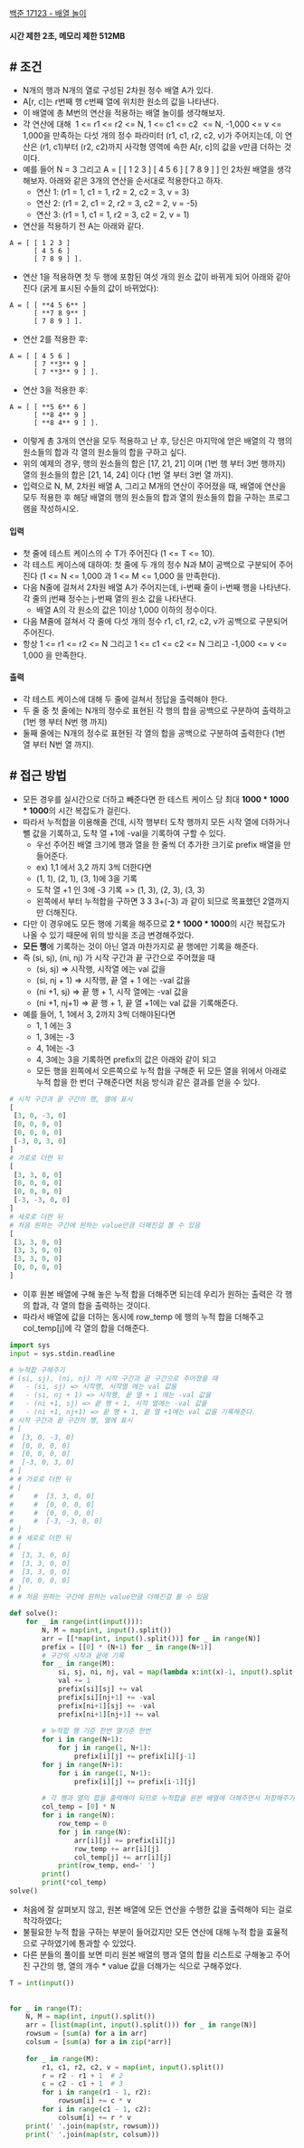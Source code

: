 
[백준 17123 - 배열 놀이](https://www.acmicpc.net/problem/17123)

#### **시간 제한 2초, 메모리 제한 512MB**

## **# 조건**

- N개의 행과 N개의 열로 구성된 2차원 정수 배열 A가 있다. 
- A[r, c]는 r번째 행 c번째 열에 위치한 원소의 값을 나타낸다.
- 이 배열에 총 M번의 연산을 적용하는 배열 놀이를 생각해보자.
- 각 연산에 대해  1 <= r1 <= r2 <= N, 1 <= c1 <= c2  <= N, -1,000 <= v <= 1,000을 만족하는 다섯 개의 정수 파라미터 (r1, c1, r2, c2, v)가 주어지는데, 이 연산은 (r1, c1)부터 (r2, c2)까지 사각형 영역에 속한 A[r, c]의 값을 v만큼 더하는 것이다.
- 예를 들어 N = 3 그리고 A = [ [ 1 2 3 ] [ 4 5 6 ] [ 7 8 9 ] ] 인 2차원 배열을 생각해보자. 아래와 같은 3개의 연산을 순서대로 적용한다고 하자.
	- 연산 1: (r1 = 1, c1 = 1, r2 = 2, c2 = 3, v = 3)
	- 연산 2: (r1 = 2, c1 = 2, r2 = 3, c2 = 2, v = -5)
	- 연산 3: (r1 = 1, c1 = 1, r2 = 3, c2 = 2, v = 1)
- 연산을 적용하기 전 A는 아래와 같다.

```
A = [ [ 1 2 3 ]
      [ 4 5 6 ]
      [ 7 8 9 ] ].
```

- 연산 1을 적용하면 첫 두 행에 포함된 여섯 개의 원소 값이 바뀌게 되어 아래와 같아진다 (굵게 표시된 수들의 값이 바뀌었다):

```
A = [ [ **4 5 6** ]
      [ **7 8 9** ]
      [ 7 8 9 ] ].
```

- 연산 2를 적용한 후:

```
A = [ [ 4 5 6 ]
      [ 7 **3** 9 ]
      [ 7 **3** 9 ] ].
```

- 연산 3을 적용한 후:

```
A = [ [ **5 6** 6 ]
      [ **8 4** 9 ]
      [ **8 4** 9 ] ].
```

- 이렇게 총 3개의 연산을 모두 적용하고 난 후, 당신은 마지막에 얻은 배열의 각 행의 원소들의 합과 각 열의 원소들의 합을 구하고 싶다. 
- 위의 예제의 경우, 행의 원소들의 합은 [17, 21, 21] 이며 (1번 행 부터 3번 행까지) 열의 원소들의 합은 [21, 14, 24] 이다 (1번 열 부터 3번 열 까지).
- 입력으로 N, M, 2차원 배열 A, 그리고 M개의 연산이 주어졌을 때, 배열에 연산을 모두 적용한 후 해당 배열의 행의 원소들의 합과 열의 원소들의 합을 구하는 프로그램을 작성하시오.

#### **입력**
- 첫 줄에 테스트 케이스의 수 T가 주어진다 (1 <= T <= 10).
- 각 테스트 케이스에 대하여: 첫 줄에 두 개의 정수 N과 M이 공백으로 구분되어 주어진다 (1 <= N <= 1,000 과 1 <= M <= 1,000 을 만족한다).
- 다음 N줄에 걸쳐서 2차원 배열 A가 주어지는데, i-번째 줄이 i-번째 행을 나타낸다. 각 줄의 j번째 정수는 j-번째 열의 원소 값을 나타낸다. 
	- 배열 A의 각 원소의 값은 1이상 1,000 이하의 정수이다.
- 다음 M줄에 걸쳐서 각 줄에 다섯 개의 정수 r1, c1, r2, c2, v가 공백으로 구분되어 주어진다. 
- 항상 1 <= r1 <= r2 <= N 그리고 1 <= c1 <= c2 <= N 그리고 -1,000 <= v <= 1,000 을 만족한다.

#### **출력**
- 각 테스트 케이스에 대해 두 줄에 걸쳐서 정답을 출력해야 한다.
- 두 줄 중 첫 줄에는 N개의 정수로 표현된 각 행의 합을 공백으로 구분하여 출력하고 (1번 행 부터 N번 행 까지)
- 둘째 줄에는 N개의 정수로 표현된 각 열의 합을 공백으로 구분하여 출력한다 (1번 열 부터 N번 열 까지).

## **# 접근 방법**

- 모든 경우를 실시간으로 더하고 빼준다면 한 테스트 케이스 당 최대 **1000 * 1000 * 1000**의 시간 복잡도가 걸린다.
- 따라서 누적합을 이용해줄 건데, 시작 행부터 도착 행까지 모든 시작 열에 더하거나 뺄 값을 기록하고, 도착 열 +1에 -val을 기록하여 구할 수 있다.
	- 우선 주어진 배열 크기에 행과 열을 한 줄씩 더 추가한 크기로 prefix 배열을 만들어준다.
	- ex) 1,1 에서 3,2 까지 3씩 더한다면
	- (1, 1), (2, 1), (3, 1)에 3을 기록
	- 도착 열 +1 인 3에 -3 기록 => (1, 3), (2, 3), (3, 3)
	- 왼쪽에서 부터 누적합을 구하면 3 3 3+(-3) 과 같이 되므로 목표했던 2열까지만 더해진다.
- 다만 이 경우에도 모든 행에 기록을 해주므로 **2 * 1000 * 1000**의 시간 복잡도가 나올 수 있기 때문에 위의 방식을 조금 변경해주었다.
- **모든 행**에 기록하는 것이 아닌 열과 마찬가지로 끝 행에만 기록을 해준다.
- 즉 (si, sj), (ni, nj) 가 시작 구간과 끝 구간으로 주어졌을 때
	- (si, sj) => 시작행, 시작열 에는 val 값을
	- (si, nj + 1) => 시작행, 끝 열 + 1 에는 -val 값을
	- (ni +1, sj) => 끝 행 + 1, 시작 열에는 -val 값을
	- (ni +1, nj+1) => 끝 행 + 1, 끝 열 +1에는 val 값을 기록해준다.
- 예를 들어, 1, 1에서 3, 2까지 3씩 더해야된다면
	- 1, 1 에는 3
	- 1, 3에는 -3
	- 4, 1에는 -3
	- 4, 3에는 3을 기록하면 prefix의 값은 아래와 같이 되고
	- 모든 행을 왼쪽에서 오른쪽으로 누적 합을 구해준 뒤 모든 열을 위에서 아래로 누적 합을 한 번더 구해준다면 처음 방식과 같은 결과를 얻을 수 있다.

```python
# 시작 구간과 끝 구간의 행, 열에 표시
[
 [3, 0, -3, 0]
 [0, 0, 0, 0]
 [0, 0, 0, 0]
 [-3, 0, 3, 0]
]
# 가로로 더한 뒤
[
 [3, 3, 0, 0]
 [0, 0, 0, 0]
 [0, 0, 0, 0]
 [-3, -3, 0, 0]
]
# 세로로 더한 뒤
# 처음 원하는 구간에 원하는 value만큼 더해진걸 볼 수 있음
[
 [3, 3, 0, 0]
 [3, 3, 0, 0]
 [3, 3, 0, 0]
 [0, 0, 0, 0]
]
```

- 이후 원본 배열에 구해 놓은 누적 합을 더해주면 되는데 우리가 원하는 출력은 각 행의 합과, 각 열의 합을 출력하는 것이다.
- 따라서 배열에 값을 더하는 동시에 row_temp 에 행의 누적 합을 더해주고 col_temp[j]에 각 열의 합을 더해준다.

```python
import sys
input = sys.stdin.readline

# 누적합 구해주기
# (si, sj), (ni, nj) 가 시작 구간과 끝 구간으로 주어졌을 때
# 	- (si, sj) => 시작행, 시작열 에는 val 값을
# 	- (si, nj + 1) => 시작행, 끝 열 + 1 에는 -val 값을
# 	- (ni +1, sj) => 끝 행 + 1, 시작 열에는 -val 값을
# 	- (ni +1, nj+1) => 끝 행 + 1, 끝 열 +1에는 val 값을 기록해준다.
# 시작 구간과 끝 구간의 행, 열에 표시
# [
#  [3, 0, -3, 0]
#  [0, 0, 0, 0]
#  [0, 0, 0, 0]
#  [-3, 0, 3, 0]
# ]
# # 가로로 더한 뒤
# [
#     #  [3, 3, 0, 0]
#     #  [0, 0, 0, 0]
#     #  [0, 0, 0, 0]
#     #  [-3, -3, 0, 0]
# ]
# # 세로로 더한 뒤
# [
#  [3, 3, 0, 0]
#  [3, 3, 0, 0]
#  [3, 3, 0, 0]
#  [0, 0, 0, 0]
# ]
# # 처음 원하는 구간에 원하는 value만큼 더해진걸 볼 수 있음

def solve():
    for _ in range(int(input())):
        N, M = map(int, input().split())
        arr = [[*map(int, input().split())] for _ in range(N)]
        prefix = [[0] * (N+1) for _ in range(N+1)]
        # 구간의 시작과 끝에 기록
        for _ in range(M):
            si, sj, ni, nj, val = map(lambda x:int(x)-1, input().split())
            val += 1
            prefix[si][sj] += val
            prefix[si][nj+1] += -val
            prefix[ni+1][sj] += -val
            prefix[ni+1][nj+1] += val
    
        # 누적합 행 기준 한번 열기준 한번
        for i in range(N+1):
            for j in range(1, N+1):
                prefix[i][j] += prefix[i][j-1]
        for j in range(N+1):
            for i in range(1, N+1):
                prefix[i][j] += prefix[i-1][j]
    
        # 각 행과 열의 합을 출력해야 되므로 누적합을 원본 배열에 더해주면서 저장해주기
        col_temp = [0] * N
        for i in range(N):
            row_temp = 0
            for j in range(N):
                arr[i][j] += prefix[i][j]
                row_temp += arr[i][j]
                col_temp[j] += arr[i][j]
            print(row_temp, end=' ')
        print()
        print(*col_temp)
solve()

```

- 처음에 잘 살펴보지 않고, 원본 배열에 모든 연산을 수행한 값을 출력해야 되는 걸로 착각하였다;
- 불필요한 누적 합을 구하는 부분이 들어갔지만 모든 연산에 대해 누적 합을 효율적으로 구하였기에 통과할 수 있었다.
- 다른 분들의 풀이를 보면 미리 원본 배열의 행과 열의 합을 리스트로 구해놓고 주어진 구간의 행, 열의 개수 * value 값을 더해가는 식으로 구해주었다.

```python
T = int(input())  
  
  
for _ in range(T):  
    N, M = map(int, input().split())  
    arr = [list(map(int, input().split())) for _ in range(N)]  
    rowsum = [sum(a) for a in arr]  
    colsum = [sum(a) for a in zip(*arr)]  
  
    for _ in range(M):  
        r1, c1, r2, c2, v = map(int, input().split())  
        r = r2 - r1 + 1  # 2  
        c = c2 - c1 + 1  # 3  
        for i in range(r1 - 1, r2):  
            rowsum[i] += c * v  
        for i in range(c1 - 1, c2):  
            colsum[i] += r * v  
    print(' '.join(map(str, rowsum)))  
    print(' '.join(map(str, colsum)))
```